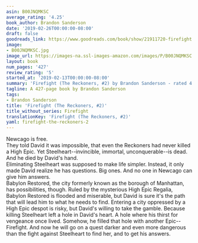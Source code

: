 ```yaml
---
asin: B00JNQMKSC
average_rating: '4.25'
book_author: Brandon Sanderson
date: '2019-02-26T00:00:00-08:00'
draft: false
goodreads_link: https://www.goodreads.com/book/show/21911720-firefight
image:
- B00JNQMKSC.jpg
image_url: https://images-na.ssl-images-amazon.com/images/P/B00JNQMKSC.01._SCLZZZZZZZ.jpg
layout: book
num_pages: '427'
review_rating: '5'
started_at: '2019-02-13T00:00:00-08:00'
summary: 'Firefight (The Reckoners, #2) by Brandon Sanderson - rated 4.25/5 on Goodreads'
tagline: A 427-page book by Brandon Sanderson
tags:
- Brandon Sanderson
title: 'Firefight (The Reckoners, #2)'
title_without_series: Firefight
translationKey: 'Firefight (The Reckoners, #2)'
yaml: firefight-the-reckoners-2
---
```


Newcago is free.<br /> They told David it was impossible, that even the Reckoners had never killed a High Epic. Yet Steelheart--invincible, immortal, unconquerable--is dead. And he died by David's hand.<br /> Eliminating Steelheart was supposed to make life simpler. Instead, it only made David realize he has questions. Big ones. And no one in Newcago can give him answers.<br /> Babylon Restored, the city formerly known as the borough of Manhattan, has possibilities, though. Ruled by the mysterious High Epic Regalia, Babylon Restored is flooded and miserable, but David is sure it's the path that will lead him to what he needs to find. Entering a city oppressed by a High Epic despot is risky, but David's willing to take the gamble. Because killing Steelheart left a hole in David's heart. A hole where his thirst for vengeance once lived. Somehow, he filled that hole with another Epic--Firefight. And now he will go on a quest darker and even more dangerous than the fight against Steelheart to find her, and to get his answers.